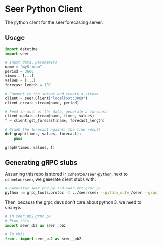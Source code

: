 # Seer Python Client
The python client for the seer forecasting server.

## Usage
```python
import datetime
import seer

# Input data, parameters
name = "myStream"
period = 3600
times = [...]
values = [...]
forecast_length = 100

# Connect to the server and create a stream
client = seer.Client("localhost:8080")
client.create_stream(name, period)

# Feed in most of the data, generate a forecast
client.update_stream(name, times, values)
f = client.get_forecast(name, forecast_length)

# Graph the forecast against the true result
def graph(times, values, forecast):
    pass

graph(times, values, f)
```

## Generating gRPC stubs

Assuming this repo is stored in `cshenton/seer-python`, next to `cshenton/seer`,
we generate client stubs with:

```bash
# Generates seer_pb2.py and seer_pb2_grpc.py
python -m grpc_tools.protoc -I ../seer/seer --python_out=./seer --grpc_python_out=./seer ../seer/seer/seer.proto
```

Then, because the grpc devs don't care about python 3, we need to change.
```python
# in seer_pb2_grpc.py
# From this
import seer_pb2 as seer__pb2

# To this
from . import seer_pb2 as seer__pb2
```